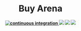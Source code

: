 <h1 align="center">
   Buy Arena
</h1>

<!-- <p align="center">
  <i align="center">software.⚙️</i>
</p> -->

<h4 align="center">
  <a href="https://github.com/amplication/amplication/actions/workflows/ci.yml">
    <img src="https://img.shields.io/github/actions/workflow/status/amplication/amplication/ci.yml?branch=master&label=build&style=flat-square" alt="continuous integration">
  <a href="https://github.com/Vinyl-Davyl/buy-arena"><img src=https://img.shields.io/badge/status-development-brightgreen.svg?colorA=087c08></a>
  <a href="https://github.com/Vinyl-Davyl/buy-arena/releases/"><img src=https://img.shields.io/github/release/Vinyl-Davyl/buy-arena.svg?colorB=58839b></a>
  <a href="https://github.com/Vinyl-Davyl/buy-arena/LICENSE"><img src=https://img.shields.io/github/license/sourcerer-io/sourcerer-app.svg?colorB=ff0000></a>
  <br>
</h4>
